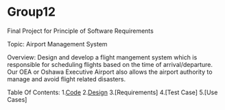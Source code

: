 # Group12
Final Project for Principle of Software Requirements

Topic: Airport Management System

Overview: Design and develop a flight mangement system which is responsible for scheduling flights based on the time of arrival/departure. Our OEA or Oshawa Executive Airport also allows the airport authority to manage and avoid flight related disasters.

Table Of Contents:
1.[Code](../Code)
2.[Design](../Design)
3.[Requirements]
4.[Test Case] 
5.[Use Cases]
